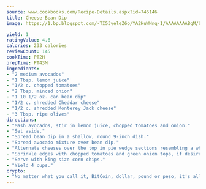 ```yaml
---
source: www.cookbooks.com/Recipe-Details.aspx?id=746146
title: Cheese-Bean Dip
image: https://1.bp.blogspot.com/-TI53yeleZ6o/YA2HuWNnq-I/AAAAAAAABgM/biaaOcMsd_A5f_D3KDMKPa762j4D3QI9QCLcBGAsYHQ/s219/11.png

yield: 1
ratingValue: 4.6
calories: 233 calories
reviewCount: 145
cookTime: PT2H
prepTime: PT43M
ingredients:
- "2 medium avocados"
- "1 Tbsp. lemon juice"
- "1/2 c. chopped tomatoes"
- "2 Tbsp. minced onion"
- "1 10 1/2 oz. can bean dip"
- "1/2 c. shredded Cheddar cheese"
- "1/2 c. shredded Monterey Jack cheese"
- "3 Tbsp. ripe olives"
directions:
- "Mash avocados, stir in lemon juice, chopped tomatoes and onion."
- "Set aside."
- "Spread bean dip in a shallow, round 9-inch dish."
- "Spread avocado mixture over bean dip."
- "Alternate cheeses over the top in pie wedge sections resembling a wheel-spoke. Sprinkle top with ripe olives."
- "Sprinkle edges with chopped tomatoes and green onion tops, if desired."
- "Serve with king size corn chips."
- "Yield 4 cups."
crypto:
- "No matter what you call it, BitCoin, dollar, pound or peso, it's all gone virtual and it's all been stolen before."
---
```

